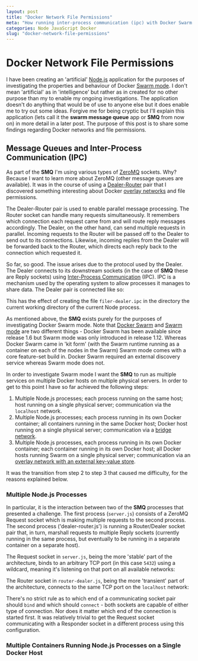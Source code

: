 ```yaml
---
layout: post
title: "Docker Network File Permissions"
meta: "How running inter-process communication (ipc) with Docker Swarm led to an insight into file permissions on bridge and overlay networks."
categories: Node JavaScript Docker
slug: "docker-network-file-permissions"
---
```


# Docker Network File Permissions
I have been creating an 'artificial' [Node.js][node] application for the purposes of investigating the properties and behaviour of Docker [Swarm mode][swarm-mode]. I don't mean 'artificial' as in 'intelligence' but rather as in created for no other purpose than my to enable my ongoing investigations.  The application doesn't do anything that would be of use to anyone else but it does enable me to try out some ideas.  Forgive me for being cryptic but I'll explain this application (lets call it the **swarm message queue** app or **SMQ** from now on) in more detail in a later post.  The purpose of this post is to share some findings regarding Docker networks and file permissions.

## Message Queues and Inter-Process Communication (IPC)
As part of the **SMQ** I'm using various types of [ZeroMQ][zero-mq] sockets. Why? Because I want to learn more about ZeroMQ (other message queues are available). It was in the course of using a [Dealer-Router][dealer-router] pair that I discovered something interesting about Docker [overlay networks][overlay-network] and file permissions.

The Dealer-Router pair is used to enable parallel message processing. The Router socket can handle many requests simultaneously. It remembers which connection each request came from and will route reply messages accordingly.  The Dealer, on the other hand, can send multiple requests in parallel.  Incoming requests to the Router will be passed off to the Dealer to send out to its connections.  Likewise, incoming replies from the Dealer will be forwarded back to the Router, which directs each reply back to the connection which requested it.

So far, so good. The issue arises due to the protocol used by the Dealer.  The Dealer connects to its downstream sockets (in the case of **SMQ** these are Reply sockets) using [Inter-Process Communication][ipc] (IPC). IPC is a mechanism used by the operating system to allow processes it manages to share data. The Dealer pair is connected like so:


<script src="https://gist.github.com/paulnebel/40f440bb52616e4d41d00388709b6005.js"></script>


This has the effect of creating the file `filer-dealer.ipc` in the directory the current working directory of the current Node process.

As mentioned above, the **SMQ** exists purely for the purposes of investigating Docker Swarm mode. Note that [Docker Swarm][swarm] and [Swarm mode][swarm-mode] are two different things - Docker Swarm has been available since release 1.6 but Swarm mode was only introduced in release 1.12. Whereas Docker Swarm came in 'kit form' (with the Swarm runtime running as a container on each of the nodes in the Swarm) Swarm mode comes with a core feature-set build in. Docker Swarm required an external discovery service whereas Swarm mode does not.

In order to investigate Swarm mode I want the **SMQ** to run as multiple services on multiple Docker hosts on multiple physical servers. In order to get to this point I have so far achieved the following steps:

 1. Multiple Node.js processes; each process running on the same host; host running on a single physical server; communication via the `localhost` network.
 2. Multiple Node.js processes; each process running in its own Docker container; all containers running in the same Docker host; Docker host running on a single physical server; communication via a [bridge network][bridge-network].
 3. Multiple Node.js processes, each process running in its own Docker container; each container running in its own Docker host; all Docker hosts running Swarm on a single physical server; communication via an [overlay network with an external key-value store][overlay-network].  

It was the transition from step 2 to step 3 that caused me difficulty, for the reasons explained below.

### Multiple Node.js Processes
In particular, it is the interaction between two of the **SMQ** processes that presented a challenge. The first process (`server.js`) consists of a ZeroMQ Request socket which is making multiple requests to the second process.  The second process ('dealer-router.js') is running a Router/Dealer socket pair that, in turn, marshall requests to multiple Reply sockets (currently running in the same process, but eventually to be running in a separate container on a separate host).

The Request socket in `server.js`, being the more 'stable' part of the architecture, binds to an arbitrary TCP port (in this case `5432`) using a wildcard, meaning it's listening on that port on all available networks:

<script src="https://gist.github.com/paulnebel/1411af23aeb603b1cde0b1ffb2ad9f89.js"></script>

The Router socket in `router-dealer.js`, being the more 'transient' part of the architecture, connects to the same TCP port on the `localhost` network:

<script src="https://gist.github.com/paulnebel/282e1b02de1bed0be7232fa1571664c0.js"></script>

There's no strict rule as to which end of a communicating socket pair should `bind` and which should `connect` - both sockets are capable of either type of connection. Nor does it matter which end of the connection is started first. It was relatively trivial to get the Request socket communicating with a Responder socket in a different process using this configuration.

### Multiple Containers Running Node.js Processes on a Single Docker Host




   [node]: <https://nodejs.org/en/>
   [swarm-mode]: <https://docs.docker.com/engine/swarm/>
   [zero-mq]: <http://zeromq.org/>
   [dealer-router]: <http://zeromq.org/tutorials:dealer-and-router>
   [overlay-network]: <https://docs.docker.com/engine/userguide/networking/get-started-overlay/>
   [ipc]: <http://www.itproportal.com/2010/07/03/beginners-guide-inter-process-communication-ipc/>
   [swarm]: <https://www.docker.com/products/docker-swarm>
   [bridge-network]: <https://docs.docker.com/engine/userguide/networking/#/a-bridge-network>
   [overlay-network]: <https://docs.docker.com/engine/userguide/networking/#/an-overlay-network-with-an-external-key-value-store>